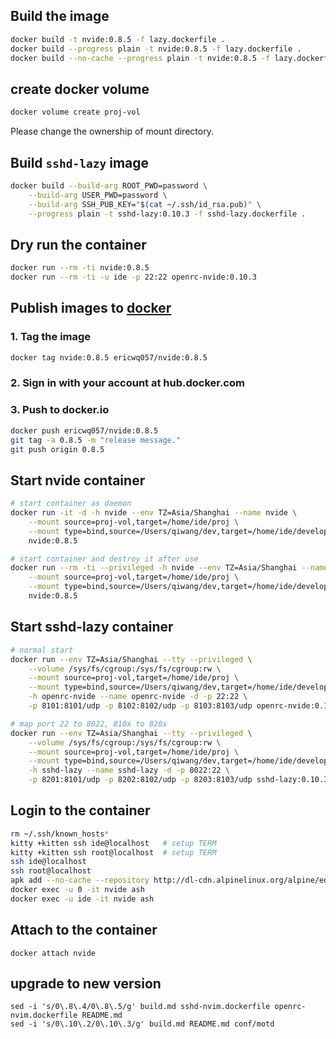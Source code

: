 ## Build the image

```sh
docker build -t nvide:0.8.5 -f lazy.dockerfile .
docker build --progress plain -t nvide:0.8.5 -f lazy.dockerfile .
docker build --no-cache --progress plain -t nvide:0.8.5 -f lazy.dockerfile .
```

## create docker volume

```sh
docker volume create proj-vol
```

Please change the ownership of mount directory.

## Build `sshd-lazy` image

```sh
docker build --build-arg ROOT_PWD=password \
	--build-arg USER_PWD=password \
	--build-arg SSH_PUB_KEY="$(cat ~/.ssh/id_rsa.pub)" \
	--progress plain -t sshd-lazy:0.10.3 -f sshd-lazy.dockerfile .
```
## Dry run the container

```sh
docker run --rm -ti nvide:0.8.5
docker run --rm -ti -u ide -p 22:22 openrc-nvide:0.10.3
```

## Publish images to [docker](hub.docker.com)

### 1. Tag the image

```sh
docker tag nvide:0.8.5 ericwq057/nvide:0.8.5
```

### 2. Sign in with your account at hub.docker.com

### 3. Push to docker.io

```sh
docker push ericwq057/nvide:0.8.5
git tag -a 0.8.5 -m "release message."
git push origin 0.8.5
```

## Start nvide container

```sh
# start container as daemon
docker run -it -d -h nvide --env TZ=Asia/Shanghai --name nvide \
    --mount source=proj-vol,target=/home/ide/proj \
    --mount type=bind,source=/Users/qiwang/dev,target=/home/ide/develop \
    nvide:0.8.5

# start container and destroy it after use
docker run --rm -ti --privileged -h nvide --env TZ=Asia/Shanghai --name nvide \
    --mount source=proj-vol,target=/home/ide/proj \
    --mount type=bind,source=/Users/qiwang/dev,target=/home/ide/develop \
    nvide:0.8.5
```

## Start sshd-lazy container

```sh
# normal start
docker run --env TZ=Asia/Shanghai --tty --privileged \
    --volume /sys/fs/cgroup:/sys/fs/cgroup:rw \
    --mount source=proj-vol,target=/home/ide/proj \
    --mount type=bind,source=/Users/qiwang/dev,target=/home/ide/develop \
    -h openrc-nvide --name openrc-nvide -d -p 22:22 \
    -p 8101:8101/udp -p 8102:8102/udp -p 8103:8103/udp openrc-nvide:0.10.3

# map port 22 to 8022, 810x to 820x
docker run --env TZ=Asia/Shanghai --tty --privileged \
    --volume /sys/fs/cgroup:/sys/fs/cgroup:rw \
    --mount source=proj-vol,target=/home/ide/proj \
    --mount type=bind,source=/Users/qiwang/dev,target=/home/ide/develop \
    -h sshd-lazy --name sshd-lazy -d -p 8022:22 \
    -p 8201:8101/udp -p 8202:8102/udp -p 8203:8103/udp sshd-lazy:0.10.3
```

## Login to the container

```sh
rm ~/.ssh/known_hosts*
kitty +kitten ssh ide@localhost   # setup TERM
kitty +kitten ssh root@localhost  # setup TERM
ssh ide@localhost
ssh root@localhost
apk add --no-cache --repository http://dl-cdn.alpinelinux.org/alpine/edge/main ca-certificates curl
docker exec -u 0 -it nvide ash
docker exec -u ide -it nvide ash
```

## Attach to the container

```
docker attach nvide
```

## upgrade to new version
```shell
sed -i 's/0\.8\.4/0\.8\.5/g' build.md sshd-nvim.dockerfile openrc-nvim.dockerfile README.md
sed -i 's/0\.10\.2/0\.10\.3/g' build.md README.md conf/motd
```
```
